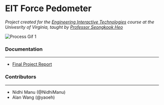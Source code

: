 # EIT Force Pedometer

_Project created for the [Engineering Interactive Technologies](https://seongkookheo.com/cs4501-spring2021/) course at the Univesrity of Virginia, taught by [Professor Seongkook Heo](https://seongkookheo.com/)_

![Process Gif 1](img/game.png)

### Documentation
---
- [Final Project Report](https://www.overleaf.com/read/vgqfjfzfshpm)

### Contributors
---
- Nidhi Manu (@NidhiManu)
- Alan Wang (@yaoeh)
